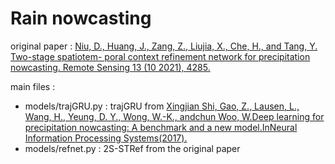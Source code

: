 # Rain nowcasting

original paper :
[Niu, D., Huang, J., Zang, Z., Liujia, X., Che, H., and Tang, Y. Two-stage spatiotem-
poral context refinement network for precipitation nowcasting. Remote Sensing 13 (10 2021), 4285.](https://www.mdpi.com/2072-4292/13/21/4285)

main files :

- models/trajGRU.py : trajGRU from [Xingjian Shi, Gao, Z., Lausen, L., Wang, H., Yeung, D. Y., Wong, W.-K., andchun Woo, W.Deep learning for precipitation nowcasting: A benchmark and a new model.InNeural Information Processing Systems(2017).](https://arxiv.org/abs/1706.03458)
- models/refnet.py : 2S-STRef  from the original paper
